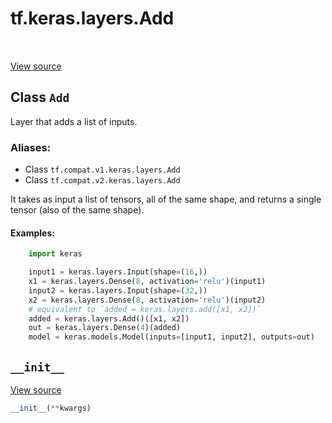 <div itemscope itemtype="http://developers.google.com/ReferenceObject">
<meta itemprop="name" content="tf.keras.layers.Add" />
<meta itemprop="path" content="Stable" />
<meta itemprop="property" content="__init__"/>
</div>

# tf.keras.layers.Add

<!-- Insert buttons -->

<table class="tfo-notebook-buttons tfo-api" align="left">
</table>

<a target="_blank" href="/code/stable/tensorflow/python/keras/layers/merge.py">View source</a>



## Class `Add`

<!-- Start diff -->
Layer that adds a list of inputs.



### Aliases:

* Class `tf.compat.v1.keras.layers.Add`
* Class `tf.compat.v2.keras.layers.Add`


<!-- Placeholder for "Used in" -->

It takes as input a list of tensors,
all of the same shape, and returns
a single tensor (also of the same shape).

#### Examples:



```python
    import keras

    input1 = keras.layers.Input(shape=(16,))
    x1 = keras.layers.Dense(8, activation='relu')(input1)
    input2 = keras.layers.Input(shape=(32,))
    x2 = keras.layers.Dense(8, activation='relu')(input2)
    # equivalent to `added = keras.layers.add([x1, x2])`
    added = keras.layers.Add()([x1, x2])
    out = keras.layers.Dense(4)(added)
    model = keras.models.Model(inputs=[input1, input2], outputs=out)
```

<h2 id="__init__"><code>__init__</code></h2>

<a target="_blank" href="/code/stable/tensorflow/python/keras/layers/merge.py">View source</a>

``` python
__init__(**kwargs)
```







